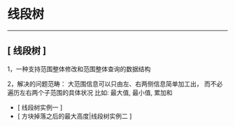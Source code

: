 # 线段树

---

## [ 线段树 ]
1，一种支持范围整体修改和范围整体查询的数据结构

2，解决的问题范畴：
大范围信息可以只由左、右两侧信息简单加工出，
而不必遍历左右两个子范围的具体状况
比如: 最大值, 最小值, 累加和

- [ 线段树实例一 ]
- [ 方块掉落之后的最大高度|线段树实例二 ]